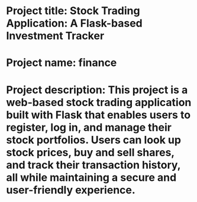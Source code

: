 # Project title: Stock Trading Application: A Flask-based Investment Tracker

# Project name: finance

# Project description: This project is a web-based stock trading application built with Flask that enables users to register, log in, and manage their stock portfolios. Users can look up stock prices, buy and sell shares, and track their transaction history, all while maintaining a secure and user-friendly experience.
